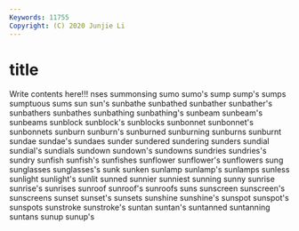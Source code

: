 ```yaml
---
Keywords: 11755
Copyright: (C) 2020 Junjie Li
---
```


# title

Write contents here!!!
nses 
summonsing 
sumo 
sumo's 
sump 
sump's
sumps 
sumptuous 
sums 
sun 
sun's 
sunbathe 
sunbathed 
sunbather 
sunbather's 
sunbathers
sunbathes 
sunbathing 
sunbathing's 
sunbeam 
sunbeam's 
sunbeams 
sunblock 
sunblock's 
sunblocks 
sunbonnet
sunbonnet's 
sunbonnets 
sunburn 
sunburn's 
sunburned 
sunburning 
sunburns 
sunburnt 
sundae 
sundae's
sundaes 
sunder 
sundered 
sundering 
sunders 
sundial 
sundial's 
sundials 
sundown 
sundown's
sundowns 
sundries 
sundries's 
sundry 
sunfish 
sunfish's 
sunfishes 
sunflower 
sunflower's 
sunflowers
sung 
sunglasses 
sunglasses's 
sunk 
sunken 
sunlamp 
sunlamp's 
sunlamps 
sunless 
sunlight
sunlight's 
sunlit 
sunned 
sunnier 
sunniest 
sunning 
sunny 
sunrise 
sunrise's 
sunrises
sunroof 
sunroof's 
sunroofs 
suns 
sunscreen 
sunscreen's 
sunscreens 
sunset 
sunset's 
sunsets
sunshine 
sunshine's 
sunspot 
sunspot's 
sunspots 
sunstroke 
sunstroke's 
suntan 
suntan's 
suntanned
suntanning 
suntans 
sunup 
sunup's 
